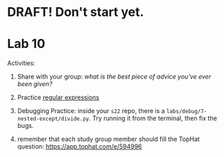 # DRAFT!  Don't start yet.

# Lab 10

Activities:

1. Share with your group: *what is the best piece of advice you've ever been given?*

2. Practice [regular expressions](./regex-smiles)

3. Debugging Practice: inside your `s22` repo, there is a `labs/debug/7-nested-except/divide.py`.  Try running it from the terminal, then fix the bugs.

4. remember that each study group member should fill the TopHat question: https://app.tophat.com/e/594996
